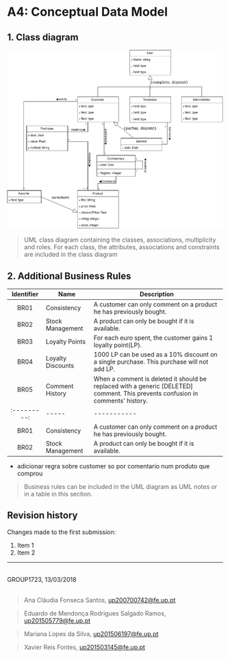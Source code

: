# A4: Conceptual Data Model
 
## 1. Class diagram

![](./Conceptual_Data_Model.png)

> UML class diagram containing the classes, associations, multiplicity and roles.
> For each class, the attributes, associations and constraints are included in the class diagram
 
## 2. Additional Business Rules
 
|Identifier	|Name	|Description|
|:---------:|-----|-----------|
|BR01|Consistency|A customer can only comment on a product he has previously bought.|
|BR02|Stock Management|A product can only be bought if it is available.|
|BR03|Loyalty Points|For each euro spent, the customer gains 1 loyalty point(LP).|
|BR04|Loyalty Discounts|1000 LP can be used as a 10% discount on a single purchase. This purchase will not add LP.|
|BR05|Comment History|When a comment is deleted it should be replaced with a generic [DELETED] comment. This prevents confusion in comments' history.||Identifier	|Name	|Description|
|:---------:|-----|-----------|
|BR01|Consistency|A customer can only comment on a product he has previously bought.|
|BR02|Stock Management|A product can only be bought if it is available.|

 * adicionar regra sobre customer so por comentario num produto que comprou

> Business rules can be included in the UML diagram as UML notes or in a table in this section.
 
## Revision history
 
Changes made to the first submission:
1. Item 1
1. Item 2
 
***
 
<br>
GROUP1723, 13/03/2018
<br>
<br>

> Ana Cláudia Fonseca Santos, up200700742@fe.up.pt

> Eduardo de Mendonça Rodrigues Salgado Ramos, up201505779@fe.up.pt

> Mariana Lopes da Silva, up201506197@fe.up.pt

> Xavier Reis Fontes, up201503145@fe.up.pt